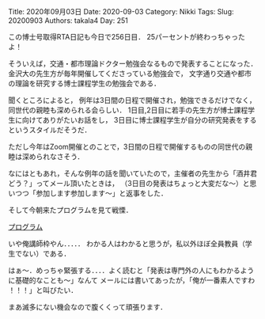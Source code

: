 ﻿Title: 2020年09月03日
Date: 2020-09-03
Category: Nikki
Tags: 
Slug: 20200903
Authors: takala4
Day: 251




この博士号取得RTA日記も今日で256日目．
25パーセントが終わっちゃったよ！



そういえば，交通・都市理論ドクター勉強会なるもので発表することになった．
金沢大の先生方が毎年開催してくださっている勉強会で，
文字通り交通や都市の理論を研究する博士課程学生の勉強会である．


聞くところによると，
例年は3日間の日程で開催され，勉強できるだけでなく，同世代の親睦も深められる会らしい．
1日目,2日目に若手の先生方が博士課程学生に向けてありがたいお話をし，
3日目に博士課程学生が自分の研究発表をするというスタイルだそうだ．


ただし今年はZoom開催とのことで，3日間の日程で開催するものの同世代の親睦は深められなさそう．


なにはともあれ，そんな例年の話を聞いていたので，主催者の先生から「酒井君どう？」ってメール頂いたときは，
（3日目の発表はちょっと大変だな～）と思いつつ「参加します参加します～」と返事をした．




そして今朝来たプログラムを見て戦慄．



[プログラム](https://drive.google.com/file/d/16VjP2_Y2gF_ZGwB83-UheEMdoSYF2_bF/view?usp=sharing)




いや俺講師枠やん．．．．．
わかる人はわかると思うが，私以外ほぼ全員教員（学生でない）である．




はぁ～．めっちゃ緊張する．．．．よく読むと「発表は専門外の人にもわかるように基礎的なことも～」なんて
メールには書いてあったが，「俺が一番素人ですわ ！！！」と叫びたい．



まあ滅多にない機会なので腹くくって頑張ります．